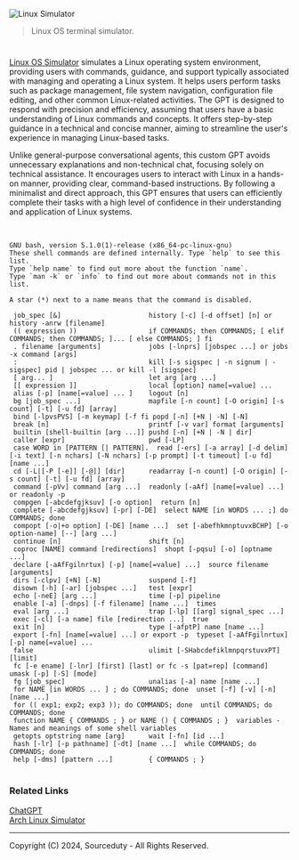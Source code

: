 ![Linux Simulator](https://github.com/user-attachments/assets/aed47453-5861-4487-b57c-562b492460e8)

> Linux OS terminal simulator.

#

[Linux OS Simulator](https://chatgpt.com/g/g-i4BbAiInr-linux-simulator) simulates a Linux operating system environment, providing users with commands, guidance, and support typically associated with managing and operating a Linux system. It helps users perform tasks such as package management, file system navigation, configuration file editing, and other common Linux-related activities. The GPT is designed to respond with precision and efficiency, assuming that users have a basic understanding of Linux commands and concepts. It offers step-by-step guidance in a technical and concise manner, aiming to streamline the user's experience in managing Linux-based tasks.

Unlike general-purpose conversational agents, this custom GPT avoids unnecessary explanations and non-technical chat, focusing solely on technical assistance. It encourages users to interact with Linux in a hands-on manner, providing clear, command-based instructions. By following a minimalist and direct approach, this GPT ensures that users can efficiently complete their tasks with a high level of confidence in their understanding and application of Linux systems.

<br>

```
GNU bash, version 5.1.0(1)-release (x86_64-pc-linux-gnu)
These shell commands are defined internally. Type `help` to see this list.
Type `help name` to find out more about the function `name`.
Type `man -k` or `info` to find out more about commands not in this list.

A star (*) next to a name means that the command is disabled.

 job_spec [&]                      history [-c] [-d offset] [n] or history -anrw [filename]
 (( expression ))                  if COMMANDS; then COMMANDS; [ elif COMMANDS; then COMMANDS; ]... [ else COMMANDS; ] fi
 . filename [arguments]            jobs [-lnprs] [jobspec ...] or jobs -x command [args]
 :                                 kill [-s sigspec | -n signum | -sigspec] pid | jobspec ... or kill -l [sigspec]
 [ arg... ]                        let arg [arg ...]
 [[ expression ]]                  local [option] name[=value] ...
 alias [-p] [name[=value] ... ]    logout [n]
 bg [job_spec ...]                 mapfile [-n count] [-O origin] [-s count] [-t] [-u fd] [array]
 bind [-lpvsPVS] [-m keymap] [-f fi popd [-n] [+N | -N] [-N]
 break [n]                         printf [-v var] format [arguments]
 builtin [shell-builtin [arg ...]] pushd [-n] [+N | -N | dir]
 caller [expr]                     pwd [-LP]
 case WORD in [PATTERN [| PATTERN].  read [-ers] [-a array] [-d delim] [-i text] [-n nchars] [-N nchars] [-p prompt] [-t timeout] [-u fd] [name ...]
 cd [-L|[-P [-e]] [-@]] [dir]      readarray [-n count] [-O origin] [-s count] [-t] [-u fd] [array]
 command [-pVv] command [arg ...]  readonly [-aAf] [name[=value] ...] or readonly -p
 compgen [-abcdefgjksuv] [-o option]  return [n]
 complete [-abcdefgjksuv] [-pr] [-DE]  select NAME [in WORDS ... ;] do COMMANDS; done
 compopt [-o|+o option] [-DE] [name ...]  set [-abefhkmnptuvxBCHP] [-o option-name] [--] [arg ...]
 continue [n]                      shift [n]
 coproc [NAME] command [redirections]  shopt [-pqsu] [-o] [optname ...]
 declare [-aAfFgilnrtux] [-p] [name[=value] ...]  source filename [arguments]
 dirs [-clpv] [+N] [-N]            suspend [-f]
 disown [-h] [-ar] [jobspec ...]   test [expr]
 echo [-neE] [arg ...]             time [-p] pipeline
 enable [-a] [-dnps] [-f filename] [name ...]  times
 eval [arg ...]                    trap [-lp] [[arg] signal_spec ...]
 exec [-cl] [-a name] file [redirection ...]  true
 exit [n]                          type [-afptP] name [name ...]
 export [-fn] [name[=value] ...] or export -p  typeset [-aAfFgilnrtux] [-p] name[=value] ...
 false                             ulimit [-SHabcdefiklmnpqrstuvxPT] [limit]
 fc [-e ename] [-lnr] [first] [last] or fc -s [pat=rep] [command]  umask [-p] [-S] [mode]
 fg [job_spec]                     unalias [-a] name [name ...]
 for NAME [in WORDS ... ] ; do COMMANDS; done  unset [-f] [-v] [-n] [name ...]
 for (( exp1; exp2; exp3 )); do COMMANDS; done  until COMMANDS; do COMMANDS; done
 function NAME { COMMANDS ; } or NAME () { COMMANDS ; }  variables - Names and meanings of some shell variables
 getopts optstring name [arg]      wait [-fn] [id ...]
 hash [-lr] [-p pathname] [-dt] [name ...]  while COMMANDS; do COMMANDS; done
 help [-dms] [pattern ...]         { COMMANDS ; }
```

#
### Related Links

[ChatGPT](https://github.com/sourceduty/ChatGPT)
<br>
[Arch Linux Simulator](https://github.com/sourceduty/Arch_Linux_Sim)

***
Copyright (C) 2024, Sourceduty - All Rights Reserved.

